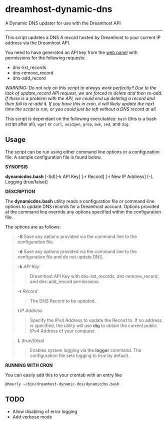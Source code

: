 dreamhost-dynamic-dns
=====================

A Dynamic DNS updater for use with the Dreamhost API

- - -

This script updates a DNS A record hosted by Dreamhost to your current IP
address via the Dreamhost API.

You need to have generated an API key from the [web panel][panel] with
permissions for the following requests:

- dns-list_records
- dns-remove_record
- dns-add_record

_WARNING: Do not rely on this script to always work perfectly!!
Due to the lack of update\_record API request, we are forced to delete and 
then re-add. If there is a problem with the API, we could end up deleting
a record and then fail to re-add it. If you have this in cron, it will 
likely update the next time the script is run, or you could just be left 
without a DNS record at all._

This script is dependant on the following executables:
`bash` (this is a bash script after all), `wget` or `curl`, `uuidgen`, `grep`, `awk`, `sed`, and `dig`.

Usage
-----

The script can be run using either command line options or a configuration file.  A sample configuration file is found below.

__SYNOPSIS__

__dynamicdns.bash__ \[-Sd\]\[-k API Key\] \[-r Record\] \[-i New IP Address\] \[-L Logging (true/false)\]

__DESCRIPTION__
  
The __dynamicdns.bash__ utility reads a configuration file or command-line options to update DNS records for a Dreamhost account.  Options provided at the command line override any options specified within the configuration file.
  
The options are as follows:
  
>__-S__	Save any options provided via the command line to the configuration file.
  
>__-d__	Save any options provided via the command line to the configuration file and do not update DNS.

>__-k__ *API Key*
>> Dreamhost API Key with dns-list\_records, dns-remove\_record, and dns-add\_record permissions.

>__-r__ *Record*
>> The DNS Record to be updated.

>__i__ *IP Address*
>> Specify the IPv4 Address to update the Record to.  If no address is specified, the utility will use __dig__ to obtain the current public IPv4 Address of your computer.

>__L__ *(true/false)*
>> Enables system logging via the __logger__ command.  The configuration file sets logging to *true* by default.

__RUNNING WITH CRON__

You can easily add this to your crontab with an entry like

 	@hourly ~/bin/dreamhost-dynamic-dns/dynamicdns.bash

TODO
----
- Allow disabling of error logging
- Add verbose mode

[panel]: https://panel.dreamhost.com/=======

